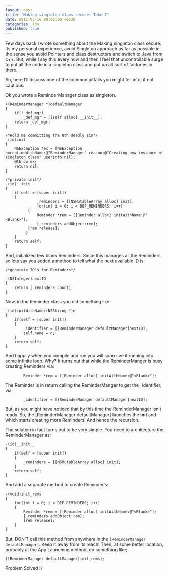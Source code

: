 ```yaml
---
layout: post
title: "Making singleton class secure: Take 2"
date: 2011-03-16 00:00:00 +0530
categories: ios
published: true
---
```


Few days back I wrote something about the Making singleton class secure.
Its my personal experience, avoid Singleton approach as far as possible in the sense you avoid Pointers and class destructors and switch to Java from c++.
But, while I say this every now and then I feel that uncontrollable surge to put all the code in a singleton class and put up all sort of factories in there.

So, here I’ll discuss one of the common pitfalls you might fell into, if not cautious.

Ok you wrote a ReminderManager class as singleton.

```
+(ReminderManager *)defaultManager
{
	if(!_def_mgr)
		_def_mgr = [[self alloc] __init__];
	return _def_mgr;
}

/*Hold me committing the 8th deadly sin*/
-(id)init
{
	NSException *ex = [NSException exceptionWithName:@"ReminderManager" reason:@"Creating new instance of singleton class" userInfo:nil];
	@throw ex;
	return nil;
}

/*private init*/
-(id)__init__
{
	if(self = [super init])
	{
              _reminders = [[NSMutableArray alloc] init];
              for(int i = 0; i < DEF_REMINDERS; i++)
	      {
	          Reminder *rem = [[Reminder alloc] initWithName:@"<Blank>"];
	          [_reminders addObject:rem];
		  [rem release];
	     }
	}
	return self;
}
```

And, initialized few blank Reminders.
Since this manages all the Reminders, so lets say you added a method to tell what the next available ID is:

```
/*generate ID's for Reminders*/

-(NSInteger)nextID
{
	return [_reminders count];
}
```

Now, in the Reminder class you did something like:

```
-(id)initWithName:(NSString *)n
{
	if(self = [super init])
	{
		_identifier = [[ReminderManager defaultManager]nextID];
		self.name = n;
	}
	return self;
}
```

And happily when you compile and run you will soon see it running into some infinite loop. Why?
It turns out that while the ReminderManger is busy creating Reminders via:

```
		Reminder *rem = [[Reminder alloc] initWithName:@"<Blank>"];
```

The Reminder is in return calling the ReminderManger to get the _identifier, via;

```
		_identifier = [[ReminderManager defaultManager]nextID];
```

But, as you might have noticed that by this time the ReminderManager isn’t ready.
So, the [ReminderManager defaultManager] launches the __init__ and which starts creating more Reminders!
And hence the recursion.

The solution in fact turns out to be very simple. You need to architecture the ReminderManager as:

```
-(id)__init__
{
	if(self = [super init])
	{
		_reminders = [[NSMutableArray alloc] init];
	}
	return self;
}
```

And add a separate method to create Reminder‘s:

```
-(void)init_rems
{
	for(int i = 0; i < DEF_REMINDERS; i++)
	{
		Reminder *rem = [[Reminder alloc] initWithName:@"<Blank>"];
		[_reminders addObject:rem];
		[rem release];
	}
}
```

But, DON’T call this method from anywhere in the `[ReminderManager defaultManager]`. Keep it away from its reach!
Then, at some better location, probably at the App Launching method, do something like;

```
[[ReminderManager defaultManager]init_rems];
```

Problem Solved :)

